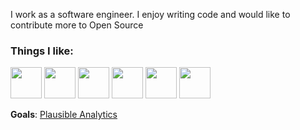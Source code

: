 I work as a software engineer. I enjoy writing code and would like to contribute more to Open Source

### Things I like:

<code><a href="https://www.elixir-lang.org" target="_blank"><img height="50" src="https://www.vectorlogo.zone/logos/elixir-lang/elixir-lang-ar21.svg"></a></code>
<code><a href="https://www.python.org/" target="_blank"><img height="50" src="https://www.vectorlogo.zone/logos/python/python-ar21.svg"></a></code>
<code><a href="https://www.linux.org"><img height="50" src="https://www.vectorlogo.zone/logos/linux/linux-ar21.svg"></a></code>
<code><a href="https://opensource.org/" target="_blank"><img height="50" src="https://www.vectorlogo.zone/logos/opensource/opensource-ar21.svg"></a></code>
<code><a href="https://d3js.org/" target="_blank"><img height="50" src="https://www.vectorlogo.zone/logos/d3js/d3js-ar21.svg"></a></code>
<code><a href="https://www.docker.com/" target="_blank"><img height="50" src="https://www.vectorlogo.zone/logos/docker/docker-official.svg"></a></code>

**Goals**: [Plausible Analytics](https://plausible.io/)
